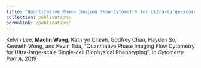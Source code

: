 ```yaml
---
title: "Quantitative Phase Imaging Flow Cytometry for Ultra-large-scale Single-cell Biophysical Phenotyping"
collection: publications
permalink: /publication/
---
```

Kelvin Lee, **Maolin Wang**, Kathryn Cheah, Godfrey Chan, Hayden So, Kenneth Wong, and Kevin Tsia, "Quantitative Phase Imaging Flow Cytometry for Ultra-large-scale Single-cell Biophysical Phenotyping", in *Cytometry Part A*, 2019
